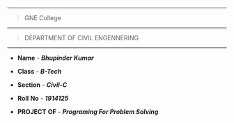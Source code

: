 --------
> GNE College
--------
> DEPARTMENT OF CIVIL ENGENNERING
- - - - - - - - 

* **Name** - **_Bhupinder_** **_Kumar_**

* **Class** -  **_B-Tech_**

* **Section** - **_Civil-C_**

* **Roll** **No** - **_1914125_**

* **PROJECT** **OF**  -  **_Programing For Problem Solving_**
